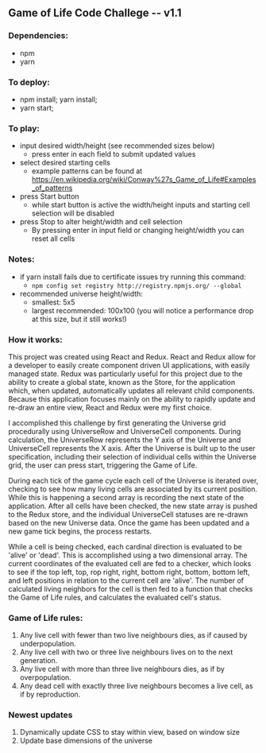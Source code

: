 ## Game of Life Code Challege -- v1.1

### Dependencies: 

- npm
- yarn

### To deploy:

- npm install; yarn install;
- yarn start;

### To play:

- input desired width/height (see recommended sizes below)
  - press enter in each field to submit updated values
- select desired starting cells
  - example patterns can be found at https://en.wikipedia.org/wiki/Conway%27s_Game_of_Life#Examples_of_patterns
- press Start button
  - while start button is active the width/height inputs and starting cell selection will be disabled
- press Stop to alter height/width and cell selection
  - By pressing enter in input field or changing height/width you can reset all cells

### Notes: 

  - if yarn install fails due to certificate issues try running this command: 
    - ```npm config set registry http://registry.npmjs.org/ --global```
  - recommended universe height/width: 
    - smallest: 5x5
    - largest recommended: 100x100 (you will notice a performance drop at this size, but it still works!)

### How it works:

This project was created using React and Redux. React and Redux allow for a developer to easily create component driven UI applications,
with easily managed state. Redux was particularly useful for this project due to the ability to create a global state, known as the Store,
for the application which, when updated, automatically updates all relevant child components. Because this application focuses mainly on the
ability to rapidly update and re-draw an entire view, React and Redux were my first choice. 

I accomplished this challenge by first generating the Universe grid procedurally using UniverseRow and UniverseCell components. During
calculation, the UniverseRow represents the Y axis of the Universe and UniverseCell represents the X axis. After the Universe is built up
to the user specification, including their selection of individual cells within the Universe grid, the user can press start, triggering the
Game of Life.

During each tick of the game cycle each cell of the Universe is iterated over, checking to see how many living cells are associated by its
current position. While this is happening a second array is recording the next state of the application. After all cells have been checked,
the new state array is pushed to the Redux store, and the individual UniverseCell statuses are re-drawn based on the new Universe data.
Once the game has been updated and a new game tick begins, the process restarts. 

While a cell is being checked, each cardinal direction is evaluated to be 'alive' or 'dead'. This is accomplished using a two dimensional
array. The current coordinates of the evaluated cell are fed to a checker, which looks to see if the top left, top, rop right, right,
bottom right, bottom, bottom left, and left positions in relation to the current cell are 'alive'. The number of calculated living neighbors for the cell is then fed to a function that checks the Game of Life rules, and calculates the evaluated cell's status.

### Game of Life rules:

1. Any live cell with fewer than two live neighbours dies, as if caused by underpopulation.
2. Any live cell with two or three live neighbours lives on to the next generation.
3. Any live cell with more than three live neighbours dies, as if by overpopulation.
4. Any dead cell with exactly three live neighbours becomes a live cell, as if by reproduction.

### Newest updates

1. Dynamically update CSS to stay within view, based on window size
2. Update base dimensions of the universe
